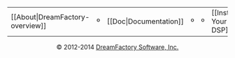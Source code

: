 <div align="center">
<table border=0 cellspacing=2 cellpadding=4><tr><td>[[About|DreamFactory-overview]]</td><td>&ordm;</td><td>[[Doc|Documentation]]</td><td>&ordm;</td><td>&ordm;</td><td>[[Install|Getting-Your-Own-DSP]]</td><td>&ordm;</td><td>[[Community|platform-and-community]]</td></tr></table>
</div>

<p align="center">
&copy; 2012-2014 <a href="https://www.dreamfactory.com/" target="_blank">DreamFactory Software, Inc.</a>
</p>

[dfcom]: https://www.dreamfactory.com/  "DreamFactory.com"